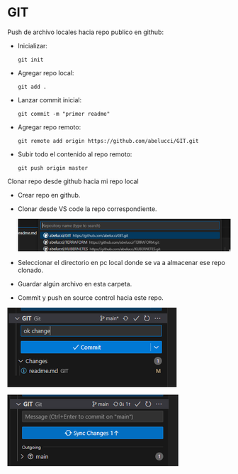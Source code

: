 # **GIT**

Push de archivo locales hacia repo publico en github:

* Inicializar:

  ```
  git init
  ```
* Agregar repo local:

  ```
  git add .
  ```
* Lanzar commit inicial:

  ```
  git commit -m "primer readme"
  ```
* Agregar repo remoto:

  ```
  git remote add origin https://github.com/abelucci/GIT.git
  ```
* Subir todo el contenido al repo remoto:

  ```
  git push origin master
  ```

Clonar repo desde github hacia mi repo local

* Crear repo en github.
* Clonar desde VS code la repo correspondiente.

  ![1712797526183.png](./images/1.png)
* Seleccionar el directorio en pc local donde se va a almacenar ese repo clonado.
* Guardar algún archivo en esta carpeta.
* Commit y push en source control hacia este repo.

![1712797449721.png](./images/2.png)

![1712797469839.png](./images/3.png)
